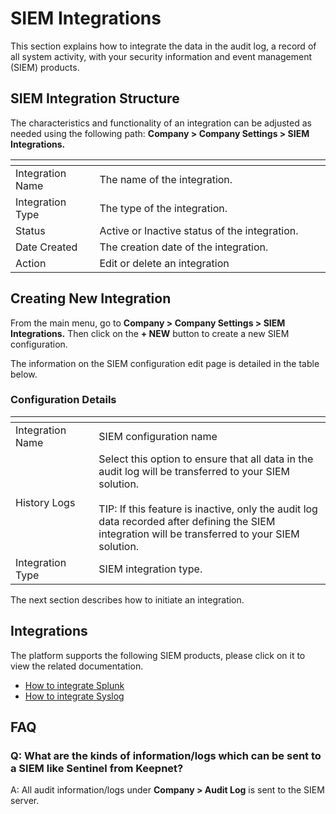 # SIEM Integrations

This section explains how to integrate the data in the audit log, a record of all system activity, with your security information and event management (SIEM) products.

## **SIEM Integration Structure**&#x20;

The characteristics and functionality of an integration can be adjusted as needed using the following path: **Company > Company Settings > SIEM Integrations.**

<table data-header-hidden><thead><tr><th width="150"></th><th width="580.2292817679559"></th></tr></thead><tbody><tr><td>Integration Name</td><td>The name of the integration.</td></tr><tr><td>Integration Type</td><td>The type of the integration.</td></tr><tr><td>Status</td><td>Active or Inactive status of the integration.</td></tr><tr><td>Date Created</td><td>The creation date of the integration.</td></tr><tr><td>Action</td><td>Edit or delete an integration</td></tr></tbody></table>

## **Creating New Integration**

From the main menu, go to **Company > Company Settings > SIEM Integrations.** Then click on the **+ NEW** button to create a new SIEM configuration.

The information on the SIEM configuration edit page is detailed in the table below.

### **Configuration Details**

<table data-header-hidden><thead><tr><th width="150"></th><th width="584.1428571428571"></th></tr></thead><tbody><tr><td>Integration Name</td><td>SIEM configuration name</td></tr><tr><td>History Logs</td><td>Select this option to ensure that all data in the audit log will be transferred to your SIEM solution.<br><br>TIP: If this feature is inactive, only the audit log data recorded after defining the SIEM integration will be transferred to your SIEM solution.</td></tr><tr><td>Integration Type</td><td>SIEM integration type.</td></tr></tbody></table>

The next section describes how to initiate an integration.

## **Integrations**

The platform supports the following SIEM products, please click on it to view the related documentation.

* [How to integrate Splunk](splunk-integration.md)
* [How to integrate Syslog](syslog-integration.md)

## FAQ

### Q: What are the kinds of information/logs which can be sent to a SIEM like Sentinel from Keepnet?

A: All audit information/logs under **Company > Audit Log** is sent to the SIEM server.
